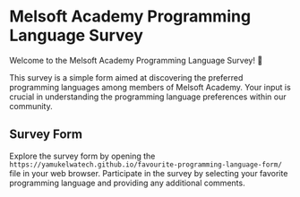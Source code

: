 # Melsoft Academy Programming Language Survey

Welcome to the Melsoft Academy Programming Language Survey! 🚀

This survey is a simple form aimed at discovering the preferred programming languages among members of Melsoft Academy. Your input is crucial in understanding the programming language preferences within our community.

## Survey Form

Explore the survey form by opening the `https://yamukelwatech.github.io/favourite-programming-language-form/` file in your web browser. Participate in the survey by selecting your favorite programming language and providing any additional comments.

